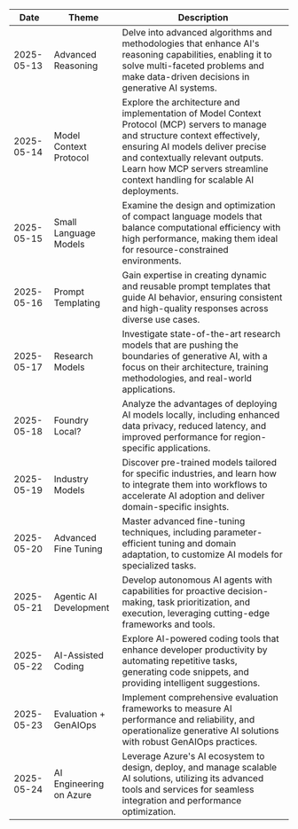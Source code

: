 | Date       | Theme                     | Description                                                                 |
|------------|---------------------------|-----------------------------------------------------------------------------|
| 2025-05-13 | Advanced Reasoning        | Delve into advanced algorithms and methodologies that enhance AI's reasoning capabilities, enabling it to solve multi-faceted problems and make data-driven decisions in generative AI systems. |
| 2025-05-14 | Model Context Protocol    | Explore the architecture and implementation of Model Context Protocol (MCP) servers to manage and structure context effectively, ensuring AI models deliver precise and contextually relevant outputs. Learn how MCP servers streamline context handling for scalable AI deployments. |
| 2025-05-15 | Small Language Models     | Examine the design and optimization of compact language models that balance computational efficiency with high performance, making them ideal for resource-constrained environments. |
| 2025-05-16 | Prompt Templating         | Gain expertise in creating dynamic and reusable prompt templates that guide AI behavior, ensuring consistent and high-quality responses across diverse use cases. |
| 2025-05-17 | Research Models           | Investigate state-of-the-art research models that are pushing the boundaries of generative AI, with a focus on their architecture, training methodologies, and real-world applications. |
| 2025-05-18 | Foundry Local?            | Analyze the advantages of deploying AI models locally, including enhanced data privacy, reduced latency, and improved performance for region-specific applications. |
| 2025-05-19 | Industry Models           | Discover pre-trained models tailored for specific industries, and learn how to integrate them into workflows to accelerate AI adoption and deliver domain-specific insights. |
| 2025-05-20 | Advanced Fine Tuning      | Master advanced fine-tuning techniques, including parameter-efficient tuning and domain adaptation, to customize AI models for specialized tasks. |
| 2025-05-21 | Agentic AI Development    | Develop autonomous AI agents with capabilities for proactive decision-making, task prioritization, and execution, leveraging cutting-edge frameworks and tools. |
| 2025-05-22 | AI-Assisted Coding        | Explore AI-powered coding tools that enhance developer productivity by automating repetitive tasks, generating code snippets, and providing intelligent suggestions. |
| 2025-05-23 | Evaluation + GenAIOps     | Implement comprehensive evaluation frameworks to measure AI performance and reliability, and operationalize generative AI solutions with robust GenAIOps practices. |
| 2025-05-24 | AI Engineering on Azure   | Leverage Azure's AI ecosystem to design, deploy, and manage scalable AI solutions, utilizing its advanced tools and services for seamless integration and performance optimization. |